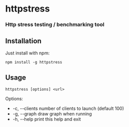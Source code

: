 # httpstress
### Http stress testing / benchmarking tool

## Installation

Just install with npm:

    npm install -g httpstress

## Usage

    httpstress [options] <url>
    
Options:

- -c, --clients <number>    number of clients to launch (default 100)
- -g, --graph               draw graph when running
- -h, --help                print this help and exit

